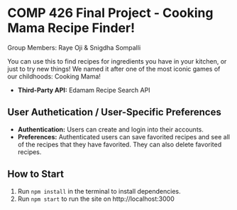 # COMP 426 Final Project - Cooking Mama Recipe Finder!

Group Members: Raye Oji & Snigdha Sompalli

You can use this to find recipes for ingredients you have in your kitchen, or just to try new things! We named it after one of the most iconic games of our childhoods: Cooking Mama! 

- **Third-Party API:** Edamam Recipe Search API

## User Authetication / User-Specific Preferences

- **Authentication:** Users can create and login into their accounts.
- **Preferences:** Authenticated users can save favorited recipes and see all of the recipes that they have favorited. They can also delete favorited recipes.

## How to Start
1. Run ``npm install`` in the terminal to install dependencies.
2. Run ``npm start`` to run the site on http://localhost:3000
